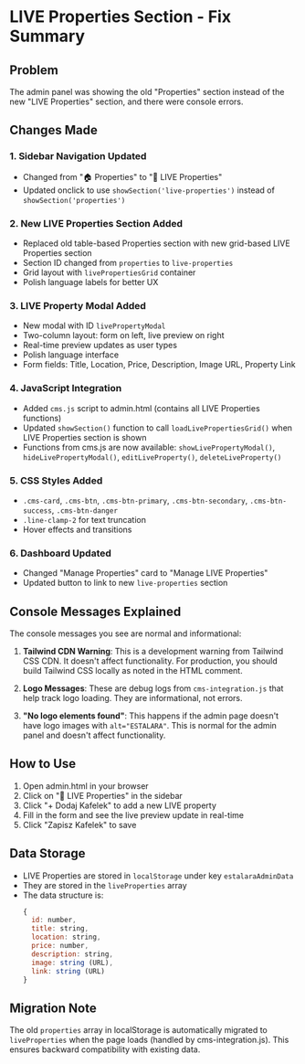 # LIVE Properties Section - Fix Summary

## Problem
The admin panel was showing the old "Properties" section instead of the new "LIVE Properties" section, and there were console errors.

## Changes Made

### 1. Sidebar Navigation Updated
- Changed from "🏠 Properties" to "🔴 LIVE Properties"
- Updated onclick to use `showSection('live-properties')` instead of `showSection('properties')`

### 2. New LIVE Properties Section Added
- Replaced old table-based Properties section with new grid-based LIVE Properties section
- Section ID changed from `properties` to `live-properties`
- Grid layout with `livePropertiesGrid` container
- Polish language labels for better UX

### 3. LIVE Property Modal Added
- New modal with ID `livePropertyModal`
- Two-column layout: form on left, live preview on right
- Real-time preview updates as user types
- Polish language interface
- Form fields: Title, Location, Price, Description, Image URL, Property Link

### 4. JavaScript Integration
- Added `cms.js` script to admin.html (contains all LIVE Properties functions)
- Updated `showSection()` function to call `loadLivePropertiesGrid()` when LIVE Properties section is shown
- Functions from cms.js are now available: `showLivePropertyModal()`, `hideLivePropertyModal()`, `editLiveProperty()`, `deleteLiveProperty()`

### 5. CSS Styles Added
- `.cms-card`, `.cms-btn`, `.cms-btn-primary`, `.cms-btn-secondary`, `.cms-btn-success`, `.cms-btn-danger`
- `.line-clamp-2` for text truncation
- Hover effects and transitions

### 6. Dashboard Updated
- Changed "Manage Properties" card to "Manage LIVE Properties"
- Updated button to link to new `live-properties` section

## Console Messages Explained

The console messages you see are normal and informational:

1. **Tailwind CDN Warning**: This is a development warning from Tailwind CSS CDN. It doesn't affect functionality. For production, you should build Tailwind CSS locally as noted in the HTML comment.

2. **Logo Messages**: These are debug logs from `cms-integration.js` that help track logo loading. They are informational, not errors.

3. **"No logo elements found"**: This happens if the admin page doesn't have logo images with `alt="ESTALARA"`. This is normal for the admin panel and doesn't affect functionality.

## How to Use

1. Open admin.html in your browser
2. Click on "🔴 LIVE Properties" in the sidebar
3. Click "+ Dodaj Kafelek" to add a new LIVE property
4. Fill in the form and see the live preview update in real-time
5. Click "Zapisz Kafelek" to save

## Data Storage

- LIVE Properties are stored in `localStorage` under key `estalaraAdminData`
- They are stored in the `liveProperties` array
- The data structure is:
  ```javascript
  {
    id: number,
    title: string,
    location: string,
    price: number,
    description: string,
    image: string (URL),
    link: string (URL)
  }
  ```

## Migration Note

The old `properties` array in localStorage is automatically migrated to `liveProperties` when the page loads (handled by cms-integration.js). This ensures backward compatibility with existing data.

